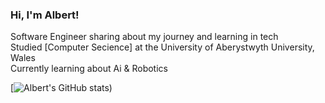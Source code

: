 ### Hi, I'm Albert!

  Software Engineer sharing about my journey and learning in tech<br/>
  Studied [Computer Secience] at the University of Aberystwyth University, Wales<br/> 
  Currently learning about Ai & Robotics<br/>

<!-- GitHub stats from https://github.com/anuraghazra/github-readme-stats -->
  [![Albert's GitHub stats](https://github-readme-stats.vercel.app/api?username=xpeb25&show_icons=true&theme=radical))
  

